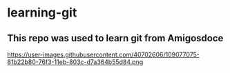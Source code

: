 # learning-git
## This repo was used to learn git from Amigosdoce
https://user-images.githubusercontent.com/40702606/109077075-81b22b80-76f3-11eb-803c-d7a364b55d84.png
